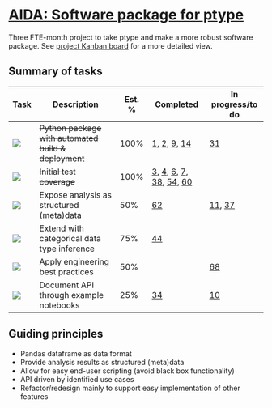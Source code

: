 # [AIDA: Software package for ptype](https://github.com/alan-turing-institute/Hut23/issues/438)

Three FTE-month project to take ptype and make a more robust software package. See [project Kanban board](https://github.com/alan-turing-institute/ptype-dmkd/projects/1) for a more detailed view.

## Summary of tasks

| Task | Description | Est. % | Completed | In progress/to do |
| --- | --- | --- | --- | --- |
| [![](https://img.shields.io/github/labels/alan-turing-institute/ptype-dmkd/task:python-package)](https://github.com/alan-turing-institute/ptype-dmkd/labels/task:python-package) | <s>Python package with automated build & deployment</s> | 100% | [1](https://github.com/alan-turing-institute/ptype-dmkd/issues/1), [2](https://github.com/alan-turing-institute/ptype-dmkd/issues/2), [9](https://github.com/alan-turing-institute/ptype-dmkd/issues/9), [14](https://github.com/alan-turing-institute/ptype-dmkd/issues/14) | [31](https://github.com/alan-turing-institute/ptype-dmkd/issues/31) |
| [![](https://img.shields.io/github/labels/alan-turing-institute/ptype-dmkd/task:test-coverage)](https://github.com/alan-turing-institute/ptype-dmkd/labels/task:test-coverage) | <s>Initial test coverage</s> | 100% | [3](https://github.com/alan-turing-institute/ptype-dmkd/issues/3), [4](https://github.com/alan-turing-institute/ptype-dmkd/issues/4), [6](https://github.com/alan-turing-institute/ptype-dmkd/issues/6), [7](https://github.com/alan-turing-institute/ptype-dmkd/issues/7), [38](https://github.com/alan-turing-institute/ptype-dmkd/issues/38), [54](https://github.com/alan-turing-institute/ptype-dmkd/issues/54), [60](https://github.com/alan-turing-institute/ptype-dmkd/issues/60) |
| [![](https://img.shields.io/github/labels/alan-turing-institute/ptype-dmkd/task:core-api)](https://github.com/alan-turing-institute/ptype-dmkd/labels/task:core-api) | Expose analysis as structured (meta)data | 50% | [62](https://github.com/alan-turing-institute/ptype-dmkd/issues/62) | [11](https://github.com/alan-turing-institute/ptype-dmkd/issues/11), [37](https://github.com/alan-turing-institute/ptype-dmkd/issues/37) |
| [![](https://img.shields.io/github/labels/alan-turing-institute/ptype-dmkd/task:categorical-data)](https://github.com/alan-turing-institute/ptype-dmkd/labels/task:categorical-data) | Extend with categorical data type inference | 75% | [44](https://github.com/alan-turing-institute/ptype-dmkd/issues/44)
| [![](https://img.shields.io/github/labels/alan-turing-institute/ptype-dmkd/task:internal-design)](https://github.com/alan-turing-institute/ptype-dmkd/labels/task:internal-design) | Apply engineering best practices | 50% | | [68](https://github.com/alan-turing-institute/ptype-dmkd/issues/68) |
| [![](https://img.shields.io/github/labels/alan-turing-institute/ptype-dmkd/task:usage-docs)](https://github.com/alan-turing-institute/ptype-dmkd/labels/task:usage-docs) | Document API through example notebooks | 25% | [34](https://github.com/alan-turing-institute/ptype-dmkd/issues/34) | [10](https://github.com/alan-turing-institute/ptype-dmkd/issues/10) |

## Guiding principles

- Pandas dataframe as data format
- Provide analysis results as structured (meta)data
- Allow for easy end-user scripting (avoid black box functionality)
- API driven by identified use cases
- Refactor/redesign mainly to support easy implementation of other features
